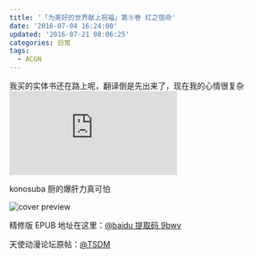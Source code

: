 ```yaml
---
title: '「为美好的世界献上祝福」第⑨卷 红之宿命'
date: '2016-07-04 16:24:00'
updated: '2016-07-21 08:06:25'
categories: 日常
tags:
  - ACGN
---
```


我买的实体书还在路上呢，翻译倒是先出来了，现在我的心情很复杂 ![emotion 1](https://img.prinzeugen.net/image.php?di=E0G2) 

konosuba 厨的爆肝力真可怕

![cover preview](https://ooo.0o0.ooo/2016/07/20/5790133e49b50.jpg)

<!--more-->

精修版 EPUB 地址在这里：[@baidu 提取码 9bwv](http://pan.baidu.com/s/1hr9Ze08)

天使动漫论坛原帖：[@TSDM](http://www.tsdm.net/forum.php?mod=viewthread&tid=731368)
